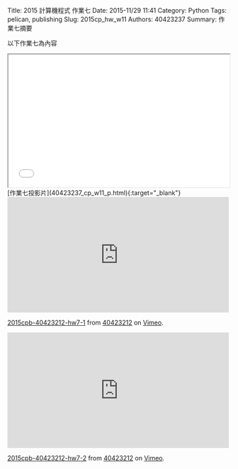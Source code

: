 Title: 2015 計算機程式 作業七
Date: 2015-11/29 11:41
Category: Python
Tags: pelican, publishing
Slug: 2015cp_hw_w11
Authors: 40423237
Summary: 作業七摘要

以下作業七為內容

<iframe src="40423237_cp_w11_p.html" width="500" height="300"></iframe>
[作業七投影片](40423237_cp_w11_p.html){:target="_blank"}

<iframe src="https://player.vimeo.com/video/147094418" width="500" height="261" frameborder="0" webkitallowfullscreen mozallowfullscreen allowfullscreen></iframe> <p><a href="https://vimeo.com/147094418">2015cpb-40423212-hw7-1</a> from <a href="https://vimeo.com/user45523667">40423212</a> on <a href="https://vimeo.com">Vimeo</a>.</p>

<iframe src="https://player.vimeo.com/video/147094419" width="500" height="261" frameborder="0" webkitallowfullscreen mozallowfullscreen allowfullscreen></iframe> <p><a href="https://vimeo.com/147094419">2015cpb-40423212-hw7-2</a> from <a href="https://vimeo.com/user45523667">40423212</a> on <a href="https://vimeo.com">Vimeo</a>.</p>